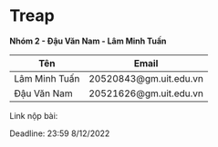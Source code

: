 # Treap
**Nhóm 2 - Đậu Văn Nam - Lâm Minh Tuấn** <br />
 <table>
        <thead>
            <th>Tên</th>
            <th>Email</th>
        </thead>
        <tbody>
        <tr>
            <td>Lâm Minh Tuấn</td>
            <td>20520843@gm.uit.edu.vn</td>
        </tr>
        <tr>
            <td>Đậu Văn Nam</td>
            <td>20521626@gm.uit.edu.vn</td>
        </tr>
        </tbody>
    </table>
Link nộp bài: <br />

Deadline: 23:59 8/12/2022
